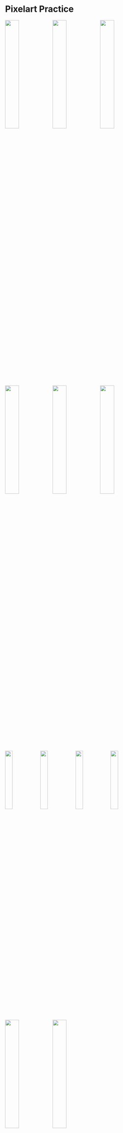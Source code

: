 # Pixelart Practice
<p float:left;">
<img src="https://github.com/R2Road/pixelart_practice/blob/master/works/cat/cat_0001.gif" width=30% height=30%></img>
<img src="https://github.com/R2Road/pixelart_practice/blob/master/works/cat/cat_0002.gif" width=30% height=30%></img>
<img src="https://github.com/R2Road/pixelart_practice/blob/master/works/cat/cat_0004.gif" width=30% height=30%></img>
</p>

<p float:left;">
<img src="https://github.com/R2Road/pixelart_practice/blob/master/works/artwork/artwork_0004.png" width=30% height=30%></img>
<img src="https://github.com/R2Road/pixelart_practice/blob/master/works/artwork/artwork_0001.png" width=30% height=30%></img>
<img src="https://github.com/R2Road/pixelart_practice/blob/master/works/etc/etc_3px_hangul_0002.png" width=30% height=30%></img>
</p>

<p float:left;">
<img src="https://github.com/R2Road/pixelart_practice/blob/master/works/house/house_0001.png" width=22% height=22%></img>
<img src="https://github.com/R2Road/pixelart_practice/blob/master/works/house/house_0002.png" width=22% height=22%></img>
<img src="https://github.com/R2Road/pixelart_practice/blob/master/works/house/house_0003_idl.gif" width=22% height=22%></img>
<img src="https://github.com/R2Road/pixelart_practice/blob/master/works/house/house_0005.png" width=22% height=22%></img>
</p>

<p float:left;">
<img src="https://github.com/R2Road/pixelart_practice/blob/master/works/tile/super_mario_world_map_waterfall/smw_map_waterfall_0001.gif" width=30% height=30%></img>
<img src="https://github.com/R2Road/pixelart_practice/blob/master/works/tile/super_mario_world_map_sea/smw_map_sea_0001.gif" width=30% height=30%></img>
</p>

<p float:left;">
<img src="https://github.com/R2Road/pixelart_practice/blob/master/works/tile/megaman5_waterfall/megaman5_waterfall_0001_mockup.gif" width=30% height=30%></img>
<img src="https://github.com/R2Road/pixelart_practice/blob/master/works/item/coin_collection_0001.gif" width=30% height=30%></img>
</p>

## 작업환경 | Environment

```markdown
- editor
  - aseprite
  - paint .net
```
